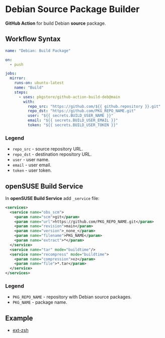 # Debian Source Package Builder

**GitHub Action** for build Debian **source** package.

## Workflow Syntax

```yml
name: "Debian: Build Package"

on:
  - push

jobs:
  mirror:
    runs-on: ubuntu-latest
    name: "Build"
    steps:
      - uses: pkgstore/github-action-build-deb@main
        with:
          repo_src: "https://github.com/${{ github.repository }}.git"
          repo_dst: "https://github.com/PKG_REPO_NAME.git"
          user: "${{ secrets.BUILD_USER_NAME }}"
          email: "${{ secrets.BUILD_USER_EMAIL }}"
          token: "${{ secrets.BUILD_USER_TOKEN }}"
```

### Legend

- `repo_src` - source repository URL.
- `repo_dst` - destination repository URL.
- `user` - user name.
- `email` - user email.
- `token` - user token.

## openSUSE Build Service

In **openSUSE Build Service** add `_service` file:

```xml
<services>
  <service name="obs_scm">
    <param name="scm">git</param>
    <param name="url">https://github.com/PKG_REPO_NAME.git</param>
    <param name="revision">main</param>
    <param name="version">_none_</param>
    <param name="filename">PKG_NAME</param>
    <param name="extract">*</param>
  </service>
  <service name="tar" mode="buildtime"/>
  <service name="recompress" mode="buildtime">
    <param name="compression">xz</param>
    <param name="file">*.tar</param>
  </service>
</services>
```

### Legend

- `PKG_REPO_NAME` - repository with Debian source packages.
- `PKG_NAME` - package name.

## Example

- [ext-zsh](https://github.com/pkgstore/linux-deb-ext-zsh)
